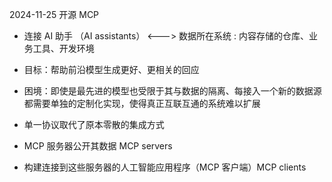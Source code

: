 2024-11-25 开源 MCP

- 连接 AI 助手 （AI assistants） <---> 数据所在系统 : 内容存储的仓库、业务工具、开发环境

- 目标：帮助前沿模型生成更好、更相关的回应

- 困境：即使是最先进的模型也受限于其与数据的隔离、每接入一个新的数据源都需要单独的定制化实现，使得真正互联互通的系统难以扩展

- 单一协议取代了原本零散的集成方式

- MCP 服务器公开其数据 MCP servers

- 构建连接到这些服务器的人工智能应用程序（MCP 客户端）MCP clients

